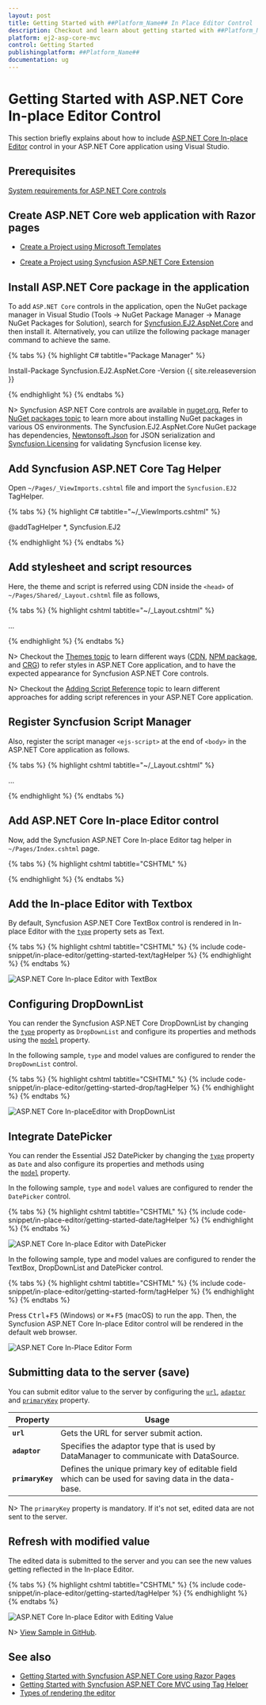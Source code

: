 ```yaml
---
layout: post
title: Getting Started with ##Platform_Name## In Place Editor Control
description: Checkout and learn about getting started with ##Platform_Name## In Place Editor control of Syncfusion Essential JS 2 and more details.
platform: ej2-asp-core-mvc
control: Getting Started
publishingplatform: ##Platform_Name##
documentation: ug
---
```



# Getting Started with ASP.NET Core In-place Editor Control

This section briefly explains about how to include [ASP.NET Core In-place Editor](https://www.syncfusion.com/aspnet-core-ui-controls/in-place-editor) control in your ASP.NET Core application using Visual Studio.

## Prerequisites

[System requirements for ASP.NET Core controls](https://ej2.syncfusion.com/aspnetcore/documentation/system-requirements/)

## Create ASP.NET Core web application with Razor pages

* [Create a Project using Microsoft Templates](https://docs.microsoft.com/en-us/aspnet/core/tutorials/razor-pages/razor-pages-start?view=aspnetcore-6.0&tabs=visual-studio#create-a-razor-pages-web-app)

* [Create a Project using Syncfusion ASP.NET Core Extension](https://ej2.syncfusion.com/aspnetcore/documentation/getting-started/project-template/)

## Install ASP.NET Core package in the application

To add `ASP.NET Core` controls in the application, open the NuGet package manager in Visual Studio (Tools → NuGet Package Manager → Manage NuGet Packages for Solution), search for [Syncfusion.EJ2.AspNet.Core](https://www.nuget.org/packages/Syncfusion.EJ2.AspNet.Core/) and then install it.  Alternatively, you can utilize the following package manager command to achieve the same.

{% tabs %}
{% highlight C# tabtitle="Package Manager" %}

Install-Package Syncfusion.EJ2.AspNet.Core -Version {{ site.releaseversion }}

{% endhighlight %}
{% endtabs %}

N> Syncfusion ASP.NET Core controls are available in [nuget.org.](https://www.nuget.org/packages?q=syncfusion.EJ2) Refer to [NuGet packages topic](https://ej2.syncfusion.com/aspnetcore/documentation/nuget-packages/) to learn more about installing NuGet packages in various OS environments. The Syncfusion.EJ2.AspNet.Core NuGet package has dependencies, [Newtonsoft.Json](https://www.nuget.org/packages/Newtonsoft.Json/) for JSON serialization and [Syncfusion.Licensing](https://www.nuget.org/packages/Syncfusion.Licensing/) for validating Syncfusion license key.

## Add Syncfusion ASP.NET Core Tag Helper
Open `~/Pages/_ViewImports.cshtml` file and import the `Syncfusion.EJ2` TagHelper.

{% tabs %}
{% highlight C# tabtitle="~/_ViewImports.cshtml" %}

@addTagHelper *, Syncfusion.EJ2

{% endhighlight %}
{% endtabs %}

## Add stylesheet and script resources

Here, the theme and script is referred using CDN inside the `<head>` of `~/Pages/Shared/_Layout.cshtml` file as follows,

{% tabs %}
{% highlight cshtml tabtitle="~/_Layout.cshtml" %}

<head>
    ...
    <!-- Syncfusion ASP.NET Core controls styles -->
    <link rel="stylesheet" href="https://cdn.syncfusion.com/ej2/{{ site.ej2version }}/fluent.css" />
    <!-- Syncfusion ASP.NET Core controls scripts -->
    <script src="https://cdn.syncfusion.com/ej2/{{ site.ej2version }}/dist/ej2.min.js"></script>
</head>

{% endhighlight %}
{% endtabs %}

N> Checkout the [Themes topic](https://ej2.syncfusion.com/aspnetcore/documentation/appearance/theme/) to learn different ways ([CDN](https://ej2.syncfusion.com/aspnetcore/documentation/common/adding-script-references#cdn-reference), [NPM package](https://ej2.syncfusion.com/aspnetcore/documentation/common/adding-script-references#node-package-manager-npm), and [CRG](https://ej2.syncfusion.com/aspnetcore/documentation/common/custom-resource-generator/)) to refer styles in ASP.NET Core application, and to have the expected appearance for Syncfusion ASP.NET Core controls.

N> Checkout the [Adding Script Reference](https://ej2.syncfusion.com/aspnetcore/documentation/common/adding-script-references) topic to learn different approaches for adding script references in your ASP.NET Core application.

## Register Syncfusion Script Manager

Also, register the script manager `<ejs-script>` at the end of `<body>` in the ASP.NET Core application as follows.

{% tabs %}
{% highlight cshtml tabtitle="~/_Layout.cshtml" %}

<body>
    ...
    <!-- Syncfusion ASP.NET Core Script Manager -->
    <ejs-scripts></ejs-scripts>
</body>

{% endhighlight %}
{% endtabs %}

## Add ASP.NET Core In-place Editor control

Now, add the Syncfusion ASP.NET Core In-place Editor tag helper in `~/Pages/Index.cshtml` page.

{% tabs %}
{% highlight cshtml tabtitle="CSHTML" %}

<ejs-inplaceeditor id="element">
</ejs-inplaceeditor>

{% endhighlight %}
{% endtabs %}

## Add the In-place Editor with Textbox

By default, Syncfusion ASP.NET Core TextBox control is rendered in In-place Editor with the [`type`](https://help.syncfusion.com/cr/aspnetcore-js2/Syncfusion.EJ2.InPlaceEditor.InPlaceEditor.html#Syncfusion_EJ2_InPlaceEditor_InPlaceEditor_Type) property sets as Text.

{% tabs %}
{% highlight cshtml tabtitle="CSHTML" %}
{% include code-snippet/in-place-editor/getting-started-text/tagHelper %}
{% endhighlight %}
{% endtabs %}

![ASP.NET Core In-place Editor with TextBox](images/inplaceeditor-with-textbox.png)

## Configuring DropDownList

You can render the Syncfusion ASP.NET Core DropDownList by changing the [`type`](https://help.syncfusion.com/cr/aspnetcore-js2/Syncfusion.EJ2.InPlaceEditor.InPlaceEditor.html#Syncfusion_EJ2_InPlaceEditor_InPlaceEditor_Type) property as `DropDownList` and configure its properties and methods using the [`model`](https://help.syncfusion.com/cr/aspnetcore-js2/Syncfusion.EJ2.InPlaceEditor.InPlaceEditor.html#Syncfusion_EJ2_InPlaceEditor_InPlaceEditor_Model) property.

In the following sample, `type` and model values are configured to render the `DropDownList` control.

{% tabs %}
{% highlight cshtml tabtitle="CSHTML" %}
{% include code-snippet/in-place-editor/getting-started-drop/tagHelper %}
{% endhighlight %}
{% endtabs %}

![ASP.NET Core In-placeEditor with DropDownList](images/inplaceeditor-with-dropdownlist.png)

## Integrate DatePicker

You can render the Essential JS2 DatePicker by changing the [`type`](https://help.syncfusion.com/cr/aspnetcore-js2/Syncfusion.EJ2.InPlaceEditor.InPlaceEditor.html#Syncfusion_EJ2_InPlaceEditor_InPlaceEditor_Type) property as `Date` and also configure its properties and methods using the [`model`](https://help.syncfusion.com/cr/aspnetcore-js2/Syncfusion.EJ2.InPlaceEditor.InPlaceEditor.html#Syncfusion_EJ2_InPlaceEditor_InPlaceEditor_Model) property.

In the following sample, `type` and `model` values are configured to render the `DatePicker` control.

{% tabs %}
{% highlight cshtml tabtitle="CSHTML" %}
{% include code-snippet/in-place-editor/getting-started-date/tagHelper %}
{% endhighlight %}
{% endtabs %}

![ASP.NET Core In-place Editor with DatePicker](images/inplaceeditor-with-datepicker.png)

In the following sample, type and model values are configured to render the TextBox, DropDownList and DatePicker control.

{% tabs %}
{% highlight cshtml tabtitle="CSHTML" %}
{% include code-snippet/in-place-editor/getting-started-form/tagHelper %}
{% endhighlight %}
{% endtabs %}

Press <kbd>Ctrl</kbd>+<kbd>F5</kbd> (Windows) or <kbd>⌘</kbd>+<kbd>F5</kbd> (macOS) to run the app. Then, the Syncfusion ASP.NET Core In-place Editor control will be rendered in the default web browser.

![ASP.NET Core In-Place Editor Form](./images/getting-started-form.PNG)

## Submitting data to the server (save)

You can submit editor value to the server by configuring the [`url`](https://help.syncfusion.com/cr/aspnetcore-js2/Syncfusion.EJ2.InPlaceEditor.InPlaceEditor.html#Syncfusion_EJ2_InPlaceEditor_InPlaceEditor_Url), [`adaptor`](https://help.syncfusion.com/cr/aspnetcore-js2/Syncfusion.EJ2.InPlaceEditor.InPlaceEditor.html#Syncfusion_EJ2_InPlaceEditor_InPlaceEditor_Adaptor) and [`primaryKey`](https://help.syncfusion.com/cr/aspnetcore-js2/Syncfusion.EJ2.InPlaceEditor.InPlaceEditor.html#Syncfusion_EJ2_InPlaceEditor_InPlaceEditor_PrimaryKey) property.

| Property   | Usage                                           |
|------------|---------------------------------------------------------|
| **`url`**        | Gets the URL for server submit action.        |
| **`adaptor`**    | Specifies the adaptor type that is used by DataManager to communicate with DataSource.  |
| **`primaryKey`** | Defines the unique primary key of editable field which can be used for saving data in the data-base. |

N> The `primaryKey` property is mandatory. If it's not set, edited data are not sent to the server.

## Refresh with modified value

The edited data is submitted to the server and you can see the new values getting reflected in the In-place Editor.

{% tabs %}
{% highlight cshtml tabtitle="CSHTML" %}
{% include code-snippet/in-place-editor/getting-started/tagHelper %}
{% endhighlight %}
{% endtabs %}

![ASP.NET Core In-place Editor with Editing Value](images/getting-started.PNG)

N> [View Sample in GitHub](https://github.com/SyncfusionExamples/ASP-NET-Core-Getting-Started-Examples/tree/main/InplaceEditor/ASP.NET%20Core%20Tag%20Helper%20Examples).

## See also

* [Getting Started with Syncfusion ASP.NET Core using Razor Pages](https://ej2.syncfusion.com/aspnetcore/documentation/getting-started/razor-pages/)
* [Getting Started with Syncfusion ASP.NET Core MVC using Tag Helper](https://ej2.syncfusion.com/aspnetcore/documentation/getting-started/aspnet-core-mvc-taghelper)
* [Types of rendering the editor](./integration)